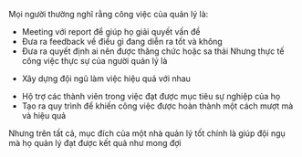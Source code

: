 Mọi người thường nghĩ rằng công việc của quản lý là:
* Meeting với report để giúp họ giải quyết vấn đề
* Đưa ra feedback về điều gì đang diễn ra tốt và không
* Đưa ra quyết định ai nên được thăng chức hoặc sa thải
Nhưng thực tế công việc thực sự của người quản lý là
- Xây dựng đội ngũ làm việc hiệu quả với nhau
* Hộ trợ các thành viên trong việc đạt được mục tiêu sự nghiệp của họ
* Tạo ra quy trình để khiến công việc được hoàn thành một cách mượt mà và hiệu quả

Nhưng trên tất cả, mục đích của một nhà quản lý tốt chính là giúp đội ngụ mà họ quản lý đạt được kết quả như mong đợi
